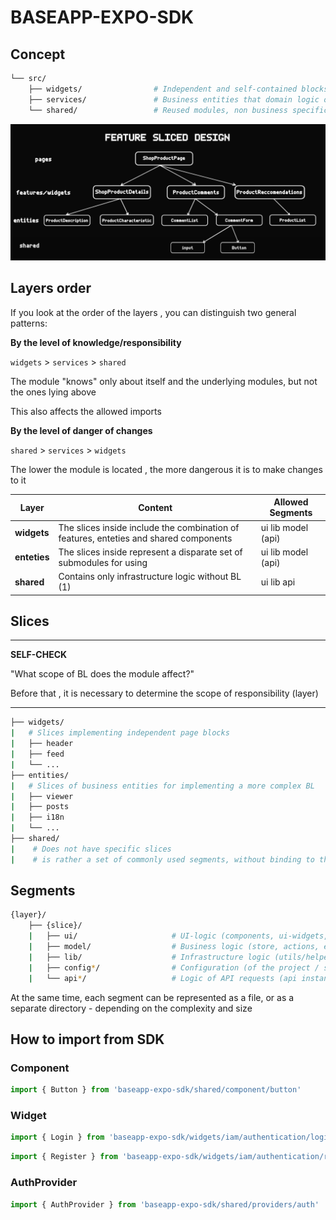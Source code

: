 # BASEAPP-EXPO-SDK

## Concept

```bash
└── src/
    ├── widgets/                # Independent and self-contained blocks for pages (combination of entities and features)
    ├── services/               # Business entities that domain logic operates with
    └── shared/                 # Reused modules, non business specific
```

![image info](./assets/fsd.png)

## Layers order

If you look at the order of the layers , you can distinguish two general patterns:

**By the level of knowledge/responsibility**

`widgets` > `services` > `shared`

The module "knows" only about itself and the underlying modules, but not the ones lying above

This also affects the allowed imports

**By the level of danger of changes**

`shared` > `services` > `widgets`

The lower the module is located , the more dangerous it is to make changes to it

| Layer        | Content                                                                                                   | Allowed Segments   |
|--------------|-----------------------------------------------------------------------------------------------------------|--------------------|
| **widgets**  | The slices inside include the combination of features, enteties and shared components                     | ui lib model (api) |
| **enteties** | The slices inside represent a disparate set of submodules for using                                       | ui lib model (api) |
| **shared**   | Contains only infrastructure logic without BL (1)                                                         | ui lib api         |

## Slices

---
**SELF-CHECK**

"What scope of BL does the module affect?"

Before that , it is necessary to determine the scope of responsibility (layer)

---

```bash
├── widgets/
|   # Slices implementing independent page blocks
|   ├── header
|   ├── feed
|   └── ...
├── entities/
|   # Slices of business entities for implementing a more complex BL
|   ├── viewer
|   ├── posts
|   ├── i18n
|   └── ...
├── shared/
|    # Does not have specific slices
|    # is rather a set of commonly used segments, without binding to the BL
```

## Segments

```bash
{layer}/
    ├── {slice}/
    |   ├── ui/                     # UI-logic (components, ui-widgets,...)
    |   ├── model/                  # Business logic (store, actions, effects, reducers,...)
    |   ├── lib/                    # Infrastructure logic (utils/helpers)
    |   ├── config*/                # Configuration (of the project / slice)
    |   └── api*/                   # Logic of API requests (api instances, requests,...)
```

At the same time, each segment can be represented as a file, or as a separate directory - depending on the complexity and size

## How to import from SDK

### Component

```js
import { Button } from 'baseapp-expo-sdk/shared/component/button'
```

### Widget

```js
import { Login } from 'baseapp-expo-sdk/widgets/iam/authentication/login'
```

```js
import { Register } from 'baseapp-expo-sdk/widgets/iam/authentication/register'
```

### AuthProvider

```js
import { AuthProvider } from 'baseapp-expo-sdk/shared/providers/auth'
```
